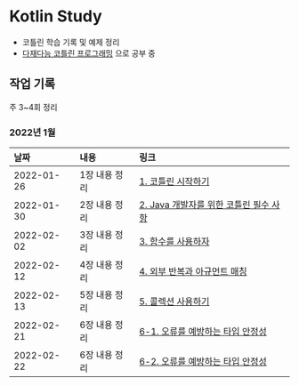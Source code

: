 # Kotlin Study
- 코틀린 학습 기록 및 예제 정리
- [다재다능 코틀린 프로그래밍] 으로 공부 중

## 작업 기록
주 3~4회 정리

### **2022년 1월**
|날짜|내용|링크|
|:---|:---|:---|
|2022-01-26|1장 내용 정리|[1. 코틀린 시작하기](https://blog.rgbplace.com/407)|
|2022-01-30|2장 내용 정리|[2. Java 개발자를 위한 코틀린 필수 사항](https://blog.rgbplace.com/409)|
|2022-02-02|3장 내용 정리|[3. 함수를 사용하자](https://blog.rgbplace.com/410)|
|2022-02-12|4장 내용 정리|[4. 외부 반복과 아규먼트 매칭](https://blog.rgbplace.com/414)|
|2022-02-13|5장 내용 정리|[5. 콜렉션 사용하기](https://blog.rgbplace.com/415)|
|2022-02-21|6장 내용 정리|[6-1. 오류를 예방하는 타입 안정성](https://blog.rgbplace.com/421)|
|2022-02-22|6장 내용 정리|[6-2. 오류를 예방하는 타입 안정성](https://blog.rgbplace.com/422)|

[다재다능 코틀린 프로그래밍]: https://www.google.com/search?q=%EB%8B%A4%EC%9E%AC%EB%8B%A4%EB%8A%A5+%EC%BD%94%ED%8B%80%EB%A6%B0+%ED%94%84%EB%A1%9C%EA%B7%B8%EB%9E%98%EB%B0%8D&oq=%EB%8B%A4%EC%9E%AC%EB%8B%A4%EB%8A%A5+%EC%BD%94%ED%8B%80%EB%A6%B0+%ED%94%84%EB%A1%9C%EA%B7%B8%EB%9E%98%EB%B0%8D&aqs=chrome..69i57.3773j0j7&sourceid=chrome&ie=UTF-8
